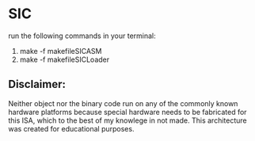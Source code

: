 # SIC

run the following commands in your terminal:
1. make -f makefileSICASM
2. make -f makefileSICLoader

## Disclaimer:
Neither object nor the binary code run on any of the commonly known hardware platforms because special hardware needs to be fabricated for this ISA, which to the best of my knowlege in not made. This architecture was created for educational purposes.
